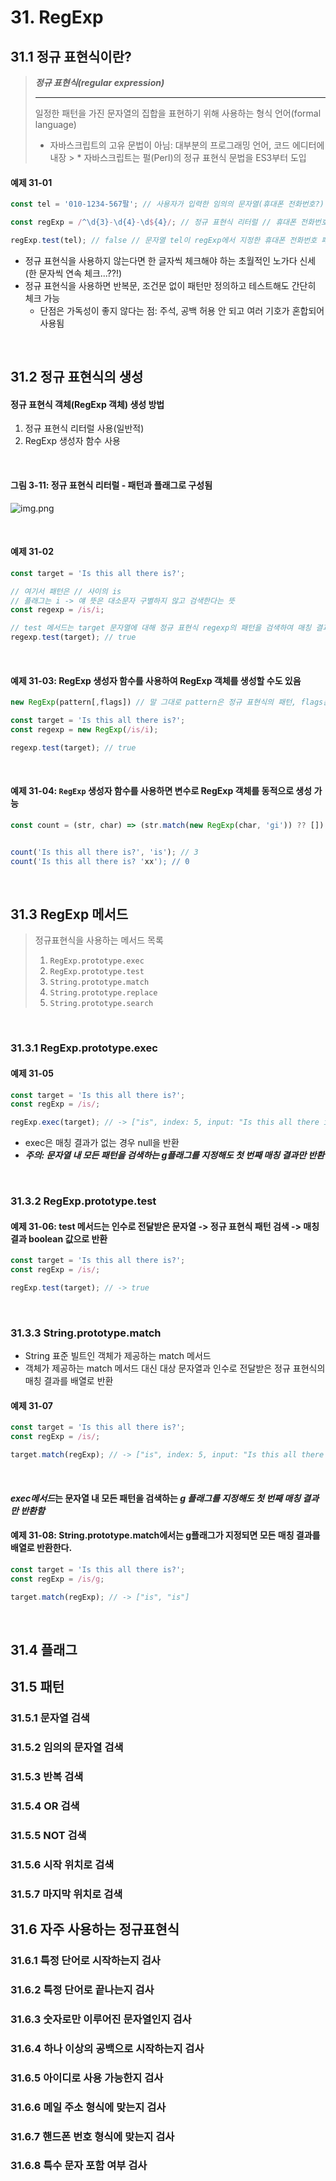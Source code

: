 # 31. RegExp
## 31.1 정규 표현식이란?

> ***정규 표현식(regular expression)***
> ***
> 일정한 패턴을 가진 문자열의 집합을 표현하기 위해 사용하는 형식 언어(formal language)
> * 자바스크립트의 고유 문법이 아님: 대부분의 프로그래밍 언어, 코드 에디터에 내장
    >   * 자바스크립트는 펄(Perl)의 정규 표현식 문법을 ES3부터 도입


#### 예제 31-01
```Javascript
const tel = '010-1234-567팔'; // 사용자가 입력한 임의의 문자열(휴대폰 전화번호?)

const regExp = /^\d{3}-\d{4}-\d${4}/; // 정규 표현식 리터럴 // 휴대폰 전화번호 패턴 정의

regExp.test(tel); // false // 문자열 tel이 regExp에서 지정한 휴대폰 전화번호 패턴에 매칭하는지 테스트(확인) // 끝에 '팔' 때문에 X
```
* 정규 표현식을 사용하지 않는다면 한 글자씩 체크해야 하는 초월적인 노가다 신세(한 문자씩 연속 체크...??!)
* 정규 표현식을 사용하면 반복문, 조건문 없이 패턴만 정의하고 테스트해도 간단히 체크 가능
    * 단점은 가독성이 좋지 않다는 점: 주석, 공백 허용 안 되고 여러 기호가 혼합되어 사용됨

<br>

## 31.2 정규 표현식의 생성

#### 정규 표현식 객체(RegExp 객체) 생성 방법
1. 정규 표현식 리터럴 사용(일반적)
2. RegExp 생성자 함수 사용

<br>

#### 그림 3-11: 정규 표현식 리터럴 -  패턴과 플래그로 구성됨
![img.png](shi_images%2Fimg.png)

<br>

#### 예제 31-02
```Javascript
const target = 'Is this all there is?';

// 여기서 패턴은 // 사이의 is 
// 플래그는 i -> 얘 뜻은 대소문자 구별하지 않고 검색한다는 뜻
const regexp = /is/i;

// test 메서드는 target 문자열에 대해 정규 표현식 regexp의 패턴을 검색하여 매칭 결과를 boolean 값으로 반환함
regexp.test(target); // true
```


<br>

#### 예제 31-03: RegExp 생성자 함수를 사용하여 RegExp 객체를 생성할 수도 있음
```Javascript
new RegExp(pattern[,flags]) // 말 그대로 pattern은 정규 표현식의 패턴, flags는 정규 표현식의 플래그(g, i, m, u, y)
```

```Javascript
const target = 'Is this all there is?';
const regexp = new RegExp(/is/i);

regexp.test(target); // true
```

<br>

#### 예제 31-04: `RegExp` 생성자 함수를 사용하면 변수로 RegExp 객체를 동적으로 생성 가능
```Javascript
const count = (str, char) => (str.match(new RegExp(char, 'gi')) ?? []).length;


count('Is this all there is?', 'is'); // 3
count('Is this all there is? 'xx'); // 0
```

<br>

## 31.3 RegExp 메서드

> 정규표현식을 사용하는 메서드 목록
> 1. `RegExp.prototype.exec`
> 2. `RegExp.prototype.test`
> 3. `String.prototype.match`
> 4. `String.prototype.replace`
> 5. `String.prototype.search`

<br>

### 31.3.1 RegExp.prototype.exec

#### 예제 31-05
```Javascript
const target = 'Is this all there is?';
const regExp = /is/;

regExp.exec(target); // -> ["is", index: 5, input: "Is this all there is?", groups: undefined]
```
* exec은 매칭 결과가 없는 경우 null을 반환
* ***주의: 문자열 내 모든 패턴을 검색하는 g플래그를 지정해도 첫 번째 매칭 결과만 반환***

<br>

### 31.3.2 RegExp.prototype.test
#### 예제 31-06: test 메서드는 인수로 전달받은 문자열 -> 정규 표현식 패턴 검색 -> 매칭 결과  boolean 값으로 반환
```Javascript
const target = 'Is this all there is?';
const regExp = /is/;

regExp.test(target); // -> true
```

<br>

### 31.3.3 String.prototype.match
* String 표준 빌트인 객체가 제공하는 match 메서드
* 객체가 제공하는 match 메서드 대신 대상 문자열과 인수로 전달받은 정규 표현식의 매칭 결과를 배열로 반환

#### 예제 31-07
```Javascript
const target = 'Is this all there is?';
const regExp = /is/;

target.match(regExp); // -> ["is", index: 5, input: "Is this all there is?", groups: undefined]
```

<br>

#### ***exec메서드***는 문자열 내 모든 패턴을 검색하는 ***g 플래그를 지정해도 첫 번째 매칭 결과만 반환함***

#### 예제 31-08: String.prototype.match에서는 g플래그가 지정되면 모든 매칭 결과를 배열로 반환한다.
```Javascript
const target = 'Is this all there is?';
const regExp = /is/g;

target.match(regExp); // -> ["is", "is"]
```

<br>

## 31.4 플래그
## 31.5 패턴
### 31.5.1 문자열 검색
### 31.5.2 임의의 문자열 검색
### 31.5.3 반복 검색
### 31.5.4 OR 검색
### 31.5.5 NOT 검색
### 31.5.6 시작 위치로 검색
### 31.5.7 마지막 위치로 검색
## 31.6 자주 사용하는 정규표현식
### 31.6.1 특정 단어로 시작하는지 검사
### 31.6.2 특정 단어로 끝나는지 검사
### 31.6.3 숫자로만 이루어진 문자열인지 검사
### 31.6.4 하나 이상의 공백으로 시작하는지 검사
### 31.6.5 아이디로 사용 가능한지 검사
### 31.6.6 메일 주소 형식에 맞는지 검사
### 31.6.7 핸드폰 번호 형식에 맞는지 검사
### 31.6.8 특수 문자 포함 여부 검사

